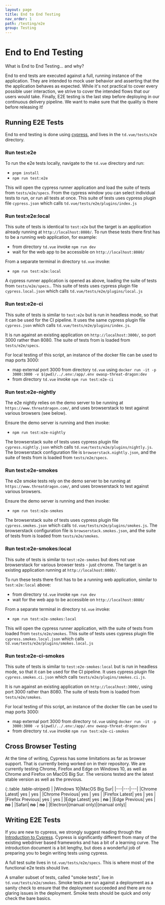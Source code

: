 ```yaml
---
layout: page
title: End to End Testing
nav_order: 1
path: /testing/e2e
group: Testing
---
```


# End to End Testing

<div class="card">
  <div class="card-header">
    What is End to End Testing... and why?
  </div>
  <div class="card-body">
    <p class="card-text">
        End to end tests are executed against a full, running instance of the application.
        They are intended to mock user behavior and asserting that the the application behaves as expected.
        While it's not practical to cover every possible user interaction,
        we strive to cover the intended flows that our users would take.
        Finally, E2E testing is the last step before deploying in our continuous delivery pipeline.
        We want to make sure that the quality is there before releasing it!
    </p>
  </div>
</div>

## Running E2E Tests
End to end testing is done using [cypress](https://www.cypress.io/), and lives in the `td.vue/tests/e2e` directory.

### Run test:e2e
To run the e2e tests locally, navigate to the `td.vue` directory and run:
- `pnpm install`
- `npm run test:e2e`

This will open the cypress runner application and load the suite of tests from `tests/e2e/specs`.
From the cypress window you can select individual tests to run, or run all tests at once.
This suite of tests uses cypress plugin file `cypress.json` which calls `td.vue/tests/e2e/plugins/index.js`

### Run test:e2e:local
This suite of tests is identical to `test:e2e` but the target is an application already running at `http://localhost:8080/`.
To run these tests there first has to be a running web application, for example:
- from directory `td.vue` invoke `npm run dev`
- wait for the web app to be accessible on `http://localhost:8080/`

From a separate terminal in directory `td.vue` invoke:
- `npm run test:e2e:local`

A cypress runner application is opened as above, loading the suite of tests from `tests/e2e/specs`..
This suite of tests uses cypress plugin file `cypress.local.json` which calls `td.vue/tests/e2e/plugins/local.js`

### Run test:e2e-ci
This suite of tests is similar to `test:e2e` but is run in headless mode, so that it can be used for the CI pipeline.
It uses the same cypress plugin file `cypress.json` which calls `td.vue/tests/e2e/plugins/index.js`.

It is run against an existing application on `http://localhost:3000/`, so port 3000 rather than 8080.
The suite of tests from is loaded from `tests/e2e/specs`.

For local testing of this script, an instance of the docker file can be used to map ports 3000:
- map external port 3000 from directory `td.vue` using `docker run -it -p 3000:3000 -v $(pwd)/../.env:/app/.env owasp-threat-dragon:dev`
- from directory `td.vue` invoke `npm run test:e2e-ci`

### Run test:e2e-nightly
The e2e nightly relies on the demo server to be running at `https://www.threatdragon.com/`,
and uses browserstack to test against various browsers (see below).

Ensure the demo server is running and then invoke:
- `npm run test:e2e-nightly`

The browserstack suite of tests uses cypress plugin file `cypress.nightly.json` which calls `td.vue/tests/e2e/plugins/nightly.js`.
The browserstack configuration file is `browserstack.nightly.json`, and the suite of tests from is loaded from `tests/e2e/specs`.

### Run test:e2e-smokes
The e2e smoke tests rely on the demo server to be running at `https://www.threatdragon.com/`,
and uses browserstack to test against various browsers.

Ensure the demo server is running and then invoke:
- `npm run test:e2e-smokes`

The browserstack suite of tests uses cypress plugin file `cypress.smokes.json` which calls `td.vue/tests/e2e/plugins/smokes.js`.
The browserstack configuration file is `browserstack.smokes.json`, and the suite of tests from is loaded from `tests/e2e/smokes`.

### Run test:e2e-smokes:local
This suite of tests is similar to `test:e2e-smokes` but does not use browserstack for various browser tests - just chrome.
The target is an existing application running at `http://localhost:8080/`.

To run these tests there first has to be a running web application, similar to `test:e2e:local` above:
- from directory `td.vue` invoke `npm run dev`
- wait for the web app to be accessible on `http://localhost:8080/`

From a separate terminal in directory `td.vue` invoke:
- `npm run test:e2e-smokes:local`

This will open the cypress runner application, with the suite of tests from loaded from `tests/e2e/smokes`.
This suite of tests uses cypress plugin file `cypress.smokes.local.json` which calls `td.vue/tests/e2e/plugins/smokes.local.js`

### Run test:e2e-ci-smokes
This suite of tests is similar to `test:e2e-smokes:local` but is run in headless mode, so that it can be used for the CI pipeline.
It uses cypress plugin file `cypress.smokes.ci.json` which calls `tests/e2e/plugins/smokes.ci.js`.

It is run against an existing application on `http://localhost:3000/`, using port 3000 rather than 8080.
The suite of tests from is loaded from `tests/e2e/smokes`.

For local testing of this script, an instance of the docker file can be used to map ports 3000:
- map external port 3000 from directory `td.vue` using `docker run -it -p 3000:3000 -v $(pwd)/../.env:/app/.env owasp-threat-dragon:dev`
- from directory `td.vue` invoke `npm run test:e2e-ci-smokes`

## Cross Browser Testing

At the time of writing, Cypress has some limitations as far as browser support.
That is currently being worked on in their repository.
We are currently testing Chrome, Firefox and Edge on Windows 10, as well as Chrome and Firefox on MacOS Big Sur.
The versions tested are the latest stable version as well as the previous.

{:.table .table-striped}
| |Windows 10|MacOS Big Sur|
|---|---|---|
|Chrome Latest| yes | yes |
|Chrome Previous| yes | yes |
|Firefox Latest| yes | yes |
|Firefox Previous| yes | yes |
|Edge Latest| yes | <strong class="text-danger">no</strong> |
|Edge Previous| yes | <strong class="text-danger">no</strong> |
|Safari| <strong class="text-danger">no</strong> | <strong class="text-danger">no</strong> |
|Electron|(manual only)|(manual only)|

## Writing E2E Tests

If you are new to cypress, we strongly suggest reading through the
[Introduction to Cypress](https://docs.cypress.io/guides/core-concepts/introduction-to-cypress).
Cypress is significantly different from many of the existing webdriver based frameworks and has a bit of a learning curve.
The introduction document is a bit lengthy, but does a wonderful job of preparing you to begin writing tests using cypress.

A full test suite lives in `td.vue/tests/e2e/specs`.  This is where most of the functional e2e tests should live.

A smaller subset of tests, called "smoke tests", live in `td.vue/tests/e2e/smokes`.
Smoke tests are run against a deployment as a sanity check to ensure that the deployment succeeded and there are no glaring issues in the deployment.
Smoke tests should be quick and only check the bare basics.
